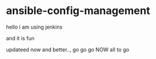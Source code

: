 # ansible-config-management

hello i am using jenkins

and it is fun

updateed now and better..,
go go go NOW  all to go




